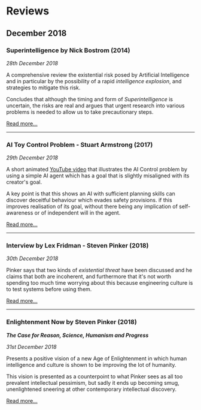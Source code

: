 # Reviews

## December 2018

### Superintelligence by Nick Bostrom (2014)

_28th December 2018_

A comprehensive review the existential risk posed by Artificial Intelligence and in particular by the possibility of a rapid _intelligence explosion_, and strategies to mitigate this risk.

Concludes that although the timing and form of *Superintelligence* is uncertain, the risks are real and argues that urgent research into various problems is needed to allow us to take precautionary steps.

[Read more...](20181228_superintelligence_bostrom.md)

------

### AI Toy Control Problem - Stuart Armstrong (2017)

_29th December 2018_

A short animated [YouTube video](https://youtu.be/sx8JkdbNgdU) that illustrates the AI Control problem by using a simple AI agent which has a goal that is slightly misaligned with its creator's goal. 

A key point is that this shows an AI with sufficient planning skills can discover deceitful behaviour which evades safety provisions. if this improves realisation of its goal, without there being any implication of self-awareness or of independent will in the agent.

[Read more...](20181229_armstrong_ai_toy_control.md)

------

### Interview by Lex Fridman - Steven Pinker (2018)

_30th December 2018_

Pinker says that two kinds of _existential threat_ have been discussed and he claims that both are incoherent, and furthermore that it's not worth spending too much time worrying about this because engineering culture is to test systems before using them.

[Read more...](20181230_pinker_fridman.md)

------

### Enlightenment Now by Steven Pinker (2018)

_**The Case for Reason, Science, Humanism and Progress**_

_31st December 2018_

Presents a positive vision of a new Age of Enlightenment in which human intelligence and culture is shown to be improving the lot of humanity.

This vision is presented as a counterpoint to what Pinker sees as all too prevalent intellectual pessimism, but sadly it ends up becoming smug, unenlightened sneering at other contemporary intellectual discovery.

[Read more...](20181231_enlightenment_now_pinker.md)

